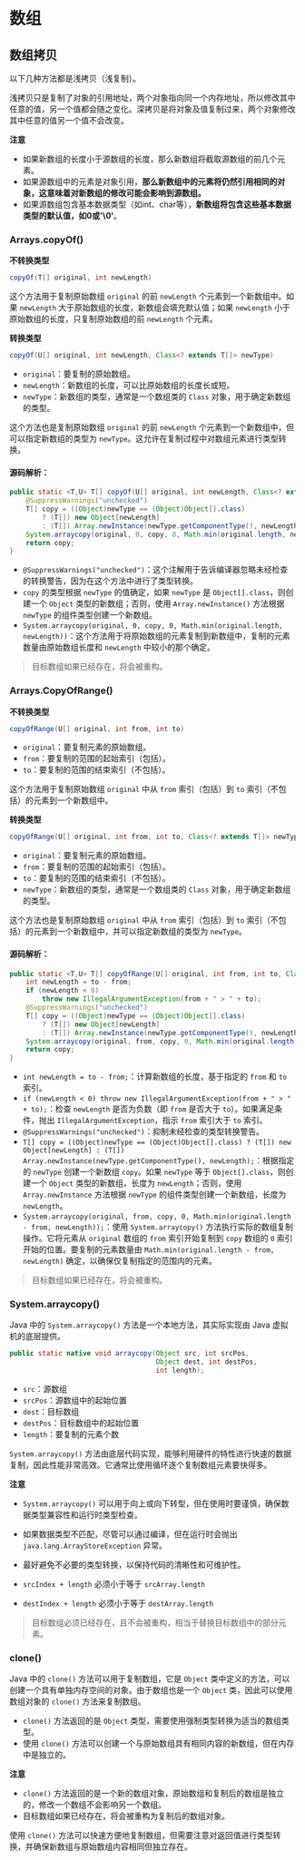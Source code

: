 # 数组

## 数组拷贝

以下几种方法都是浅拷贝（浅复制）。

浅拷贝只是复制了对象的引用地址，两个对象指向同一个内存地址，所以修改其中任意的值，另一个值都会随之变化。深拷贝是将对象及值复制过来，两个对象修改其中任意的值另一个值不会改变。

**注意**

+ 如果新数组的长度小于源数组的长度，那么新数组将截取源数组的前几个元素。
+ 如果源数组中的元素是对象引用，**那么新数组中的元素将仍然引用相同的对象，这意味着对新数组的修改可能会影响到源数组。**
+ 如果源数组包含基本数据类型（如int、char等），**新数组将包含这些基本数据类型的默认值，如0或'\0'**。

### Arrays.copyOf()

**不转换类型**

```java
copyOf(T[] original, int newLength)
```

这个方法用于复制原始数组 `original` 的前 `newLength` 个元素到一个新数组中。如果 `newLength` 大于原始数组的长度，新数组会填充默认值；如果 `newLength` 小于原始数组的长度，只复制原始数组的前 `newLength` 个元素。

**转换类型**

```java
copyOf(U[] original, int newLength, Class<? extends T[]> newType)
```

+ `original`：要复制的原始数组。
+ `newLength`：新数组的长度，可以比原始数组的长度长或短。
+ `newType`：新数组的类型，通常是一个数组类的 `Class` 对象，用于确定新数组的类型。

这个方法也是复制原始数组 `original` 的前 `newLength` 个元素到一个新数组中，但可以指定新数组的类型为 `newType`。这允许在复制过程中对数组元素进行类型转换。

#### 源码解析：

```java
public static <T,U> T[] copyOf(U[] original, int newLength, Class<? extends T[]> newType) {
    @SuppressWarnings("unchecked")
    T[] copy = ((Object)newType == (Object)Object[].class)
        ? (T[]) new Object[newLength]
        : (T[]) Array.newInstance(newType.getComponentType(), newLength);
    System.arraycopy(original, 0, copy, 0, Math.min(original.length, newLength));
    return copy;
}
```

+ `@SuppressWarnings("unchecked")`：这个注解用于告诉编译器忽略未经检查的转换警告，因为在这个方法中进行了类型转换。
+ `copy` 的类型根据 `newType` 的值确定，如果 `newType` 是 `Object[].class`，则创建一个 `Object` 类型的新数组；否则，使用 `Array.newInstance()` 方法根据 `newType` 的组件类型创建一个新数组。
+ `System.arraycopy(original, 0, copy, 0, Math.min(original.length, newLength))`：这个方法用于将原始数组的元素复制到新数组中，复制的元素数量由原始数组长度和 `newLength` 中较小的那个确定。

>  目标数组如果已经存在，将会被重构。

### Arrays.CopyOfRange()

**不转换类型**

```java
copyOfRange(U[] original, int from, int to)
```

+ `original`：要复制元素的原始数组。
+ `from`：要复制的范围的起始索引（包括）。
+ `to`：要复制的范围的结束索引（不包括）。

这个方法用于复制原始数组 `original` 中从 `from` 索引（包括）到 `to` 索引（不包括）的元素到一个新数组中。

**转换类型**

```java
copyOfRange(U[] original, int from, int to, Class<? extends T[]> newType)
```

+ `original`：要复制元素的原始数组。
+ `from`：要复制的范围的起始索引（包括）。
+ `to`：要复制的范围的结束索引（不包括）。
+ `newType`：新数组的类型，通常是一个数组类的 `Class` 对象，用于确定新数组的类型。

这个方法也是复制原始数组 `original` 中从 `from` 索引（包括）到 `to` 索引（不包括）的元素到一个新数组中，并可以指定新数组的类型为 `newType`。

#### 源码解析：

```java
public static <T,U> T[] copyOfRange(U[] original, int from, int to, Class<? extends T[]> newType) {
    int newLength = to - from;
    if (newLength < 0)
        throw new IllegalArgumentException(from + " > " + to);
    @SuppressWarnings("unchecked")
    T[] copy = ((Object)newType == (Object)Object[].class)
        ? (T[]) new Object[newLength]
        : (T[]) Array.newInstance(newType.getComponentType(), newLength);
    System.arraycopy(original, from, copy, 0, Math.min(original.length - from, newLength));
    return copy;
}
```

+ `int newLength = to - from;`：计算新数组的长度，基于指定的 `from` 和 `to` 索引。
+ `if (newLength < 0) throw new IllegalArgumentException(from + " > " + to);`：检查 `newLength` 是否为负数（即 `from` 是否大于 `to`）。如果满足条件，抛出 `IllegalArgumentException`，指示 `from` 索引大于 `to` 索引。
+ `@SuppressWarnings("unchecked")`：抑制未经检查的类型转换警告。
+ `T[] copy = ((Object)newType == (Object)Object[].class) ? (T[]) new Object[newLength] : (T[]) Array.newInstance(newType.getComponentType(), newLength);`：根据指定的 `newType` 创建一个新数组 `copy`。如果 `newType` 等于 `Object[].class`，则创建一个 `Object` 类型的新数组，长度为 `newLength`；否则，使用 `Array.newInstance` 方法根据 `newType` 的组件类型创建一个新数组，长度为 `newLength`。
+ `System.arraycopy(original, from, copy, 0, Math.min(original.length - from, newLength));`：使用 `System.arraycopy()` 方法执行实际的数组复制操作。它将元素从 `original` 数组的 `from` 索引开始复制到 `copy` 数组的 `0` 索引开始的位置。要复制的元素数量由 `Math.min(original.length - from, newLength)` 确定，以确保仅复制指定的范围内的元素。

> 目标数组如果已经存在，将会被重构。

### System.arraycopy()

Java 中的 `System.arraycopy()` 方法是一个本地方法，其实际实现由 Java 虚拟机的底层提供。

```java
public static native void arraycopy(Object src, int srcPos,
                                    Object dest, int destPos,
                                    int length);
```

+ `src`：源数组
+ `srcPos`：源数组中的起始位置
+ `dest`：目标数组
+ `destPos`：目标数组中的起始位置
+ `length`：要复制的元素个数

`System.arraycopy()` 方法由底层代码实现，能够利用硬件的特性进行快速的数据复制，因此性能非常高效。它通常比使用循环逐个复制数组元素要快得多。

**注意**

+ `System.arraycopy()` 可以用于向上或向下转型，但在使用时要谨慎，确保数据类型兼容性和运行时类型检查。
+ 如果数据类型不匹配，尽管可以通过编译，但在运行时会抛出 `java.lang.ArrayStoreException` 异常。
+ 最好避免不必要的类型转换，以保持代码的清晰性和可维护性。

+ `srcIndex + length` 必须小于等于 `srcArray.length`
+ `destIndex + length` 必须小于等于 `destArray.length`

> 目标数组必须已经存在，且不会被重构，相当于替换目标数组中的部分元素。

### clone()

Java 中的 `clone()` 方法可以用于复制数组，它是 `Object` 类中定义的方法，可以创建一个具有单独内存空间的对象。由于数组也是一个 `Object` 类，因此可以使用数组对象的 `clone()` 方法来复制数组。

+ `clone()` 方法返回的是 `Object` 类型，需要使用强制类型转换为适当的数组类型。
+ 使用 `clone()` 方法可以创建一个与原始数组具有相同内容的新数组，但在内存中是独立的。

**注意**

+ `clone()` 方法返回的是一个新的数组对象，原始数组和复制后的数组是独立的，修改一个数组不会影响另一个数组。
+ 目标数组如果已经存在，将会被重构为复制后的数组对象。

使用 `clone()` 方法可以快速方便地复制数组，但需要注意对返回值进行类型转换，并确保新数组与原始数组内容相同但独立存在。